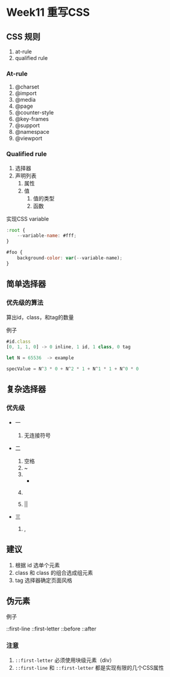 # Week11 重写CSS
## CSS 规则
1. at-rule
2. qualified rule

### At-rule

1. @charset
2. @import
3. @media
4. @page
5. @counter-style
6. @key-frames
7. @support
8. @namespace
9. @viewport

### Qualified rule

1. 选择器
2. 声明列表
   1. 属性
   2. 值
      1. 值的类型
      2. 函数

实现CSS variable
```js
:root {
    --variable-name: #fff;
}

#foo {
    background-color: var(--variable-name); 
}
```

## 简单选择器

### 优先级的算法

算出id，class，和tag的数量

例子

```js
#id.class
[0, 1, 1, 0] -> 0 inline, 1 id, 1 class, 0 tag

let N = 65536  -> example

specValue = N^3 * 0 + N^2 * 1 + N^1 * 1 + N^0 * 0
```

## 复杂选择器

### 优先级

- 一
    1. 无连接符号

- 二
    1. 空格
    2. ~
    3. +
    4. >
    5. ||

- 三
    1. ,

## 建议
1. 根据 id 选单个元素
2. class 和 class 的组合选成组元素
3. tag 选择器确定页面风格

## 伪元素

例子

::first-line
::first-letter
::before
::after

### 注意

1. `::first-letter` 必须使用块级元素（div）
2. `::first-line` 和 `::first-letter` 都是实现有限的几个CSS属性
